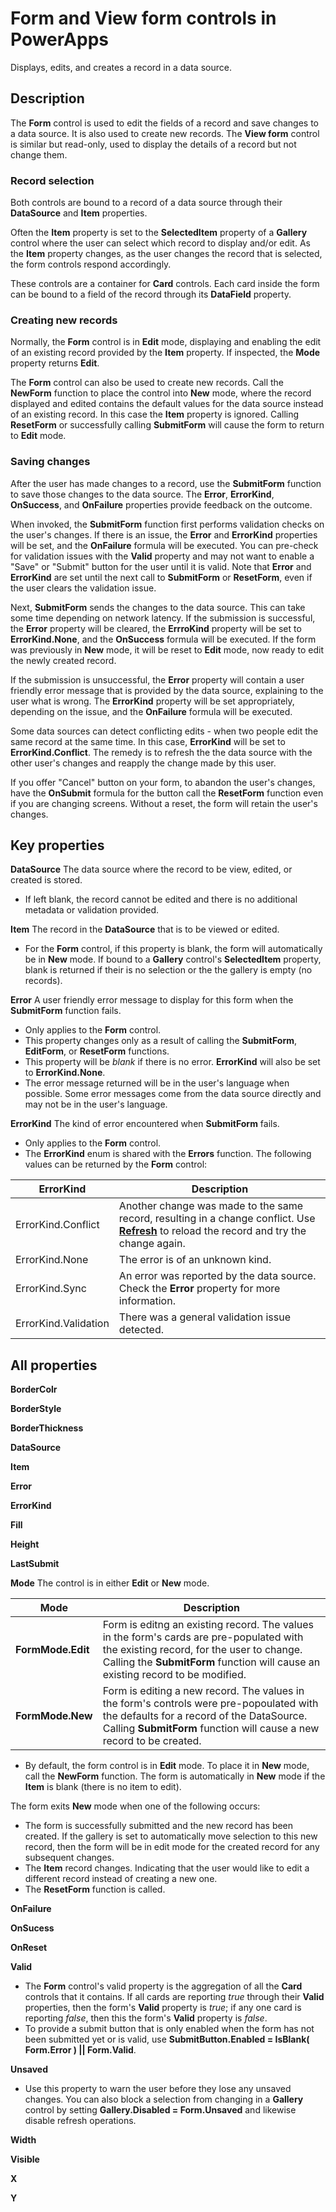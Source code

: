 <properties
    pageTitle="Form and View form controls: reference | Microsoft PowerApps"
    description="Information, including properties and examples, about the Form and View form controls"
    services=""
    suite="powerapps"
    documentationCenter="na"
    authors="gregli-msft"
    manager="erikre"
    editor=""
    tags=""/>

<tags
   ms.service="powerapps"
   ms.devlang="na"
   ms.topic="article"
   ms.tgt_pltfrm="na"
   ms.workload="na"
   ms.date="02/29/2016"
   ms.author="gregli"/>

# Form and View form controls in PowerApps #

Displays, edits, and creates a record in a data source.

## Description ##

The **Form** control is used to edit the fields of a record and save changes to a data source.  It is also used to create new records.  The **View form** control is similar but read-only, used to display the details of a record but not change them.

### Record selection ###

Both controls are bound to a record of a data source through their **DataSource** and **Item** properties.  

Often the **Item** property is set to the **SelectedItem** property of a **Gallery** control where the user can select which record to display and/or edit.  As the **Item** property changes, as the user changes the record that is selected, the form controls respond accordingly.

These controls are a container for **Card** controls.  Each card inside the form can be bound to a field of the record through its **DataField** property.  

### Creating new records ###

Normally, the **Form** control is in **Edit** mode, displaying and enabling the edit of an existing record provided by the **Item** property.  If inspected, the **Mode** property returns **Edit**.

The **Form** control can also be used to create new records.  Call the **NewForm** function to place the control into **New** mode, where the record displayed and edited contains the default values for the data source instead of an existing record.  In this case the **Item** property is ignored.  Calling **ResetForm** or successfully calling **SubmitForm** will cause the form to return to **Edit** mode. 

### Saving changes ###

After the user has made changes to a record, use the **SubmitForm** function to save those changes to the data source.  The **Error**, **ErrorKind**, **OnSuccess**, and **OnFailure** properties provide feedback on the outcome.

When invoked, the **SubmitForm** function first performs validation checks on the user's changes.  If there is an issue, the **Error** and **ErrorKind** properties will be set, and the **OnFailure** formula will be executed.  You can pre-check for validation issues with the **Valid** property and may not want to enable a "Save" or "Submit" button for the user until it is valid.  Note that **Error** and **ErrorKind** are set until the next call to **SubmitForm** or **ResetForm**, even if the user clears the validation issue.

Next, **SubmitForm** sends the changes to the data source.  This can take some time depending on network latency.  If the submission is successful, the **Error** property will be cleared, the **ErrroKind** property will be set to **ErrorKind.None**, and the **OnSuccess** formula will be executed.  If the form was previously in **New** mode, it will be reset to **Edit** mode, now ready to edit the newly created record.

If the submission is unsuccessful, the **Error** property will contain a user friendly error message that is provided by the data source, explaining to the user what is wrong.  The **ErrorKind** property will be set appropriately, depending on the issue, and the **OnFailure** formula will be executed.

Some data sources can detect conflicting edits - when two people edit the same record at the same time.  In this case, **ErrorKind** will be set to **ErrorKind.Conflict**.  The remedy is to refresh the the data source with the other user's changes and reapply the change made by this user.

If you offer "Cancel" button on your form, to abandon the user's changes, have the **OnSubmit** formula for the button call the **ResetForm** function even if you are changing screens.  Without a reset, the form will retain the user's changes.

## Key properties ##

**DataSource** The data source where the record to be view, edited, or created is stored.

- If left blank, the record cannot be edited and there is no additional metadata or validation provided.

**Item** The record in the **DataSource** that is to be viewed or edited.

- For the **Form** control, if this property is blank, the form will automatically be in **New** mode.  If bound to a **Gallery** control's **SelectedItem** property, blank is returned if their is no selection or the the gallery is empty (no records). 

**Error** A user friendly error message to display for this form when the **SubmitForm** function fails.

- Only applies to the **Form** control.
- This property changes only as a result of calling the **SubmitForm**, **EditForm**, or **ResetForm** functions. 
- This property will be *blank* if there is no error.  **ErrorKind** will also be set to **ErrorKind.None**.
- The error message returned will be in the user's language when possible.  Some error messages come from the data source directly and may not be in the user's language. 

**ErrorKind** The kind of error encountered when **SubmitForm** fails.

- Only applies to the **Form** control.
- The **ErrorKind** enum is shared with the **Errors** function.  The following values can be returned by the **Form** control:

| ErrorKind | Description |
|------------|-------------|
| ErrorKind.Conflict | Another change was made to the same record, resulting in a change conflict.  Use **[Refresh](function-refresh.md)** to reload the record and try the change again. |
| ErrorKind.None | The error is of an unknown kind. |
| ErrorKind.Sync | An error was reported by the data source.  Check the **Error** property for more information. |
| ErrorKind.Validation | There was a general validation issue detected. |

## All properties ##

**BorderColr**

**BorderStyle**

**BorderThickness**

**DataSource**

**Item**

**Error**

**ErrorKind**

**Fill**

**Height**

**LastSubmit** 

**Mode** The control is in either **Edit** or **New** mode.

| Mode | Description |
|----------|-------------|
| **FormMode.Edit** | Form is editng an existing record.  The values in the form's cards are pre-populated with the existing record, for the user to change.  Calling the **SubmitForm** function will cause an existing record to be modified. |
| **FormMode.New** | Form is editing a new record.  The values in the form's controls were pre-popoulated with the defaults for a record of the DataSource.  Calling **SubmitForm** function will cause a new record to be created. | 

- By default, the form control is in **Edit** mode.  To place it in **New** mode, call the **NewForm** function.  The form is automatically in **New** mode if the **Item** is blank (there is no item to edit).

The form exits **New** mode when one of the following occurs: 
* The form is successfully submitted and the new record has been created.  If the gallery is set to automatically move selection to this new record, then the form will be in edit mode for the created record for any subsequent changes.
* The **Item** record changes.  Indicating that the user would like to edit a different record instead of creating a new one.
* The **ResetForm** function is called.

**OnFailure**

**OnSucess**

**OnReset**

**Valid**

- The **Form** control's valid property is the aggregation of all the **Card** controls that it contains.  If all cards are reporting *true* through their **Valid** properties, then the form's **Valid** property is *true*; if any one card is reporting *false*, then this the form's **Valid** property is *false*.
- To provide a submit button that is only enabled when the form has not been submitted yet or is valid, use **SubmitButton.Enabled = IsBlank( Form.Error ) || Form.Valid**.

**Unsaved**  

- Use this property to warn the user before they lose any unsaved changes.  You can also block a selection from changing in a **Gallery** control by setting **Gallery.Disabled = Form.Unsaved** and likewise disable refresh operations.

**Width**

**Visible**

**X**

**Y**




	





